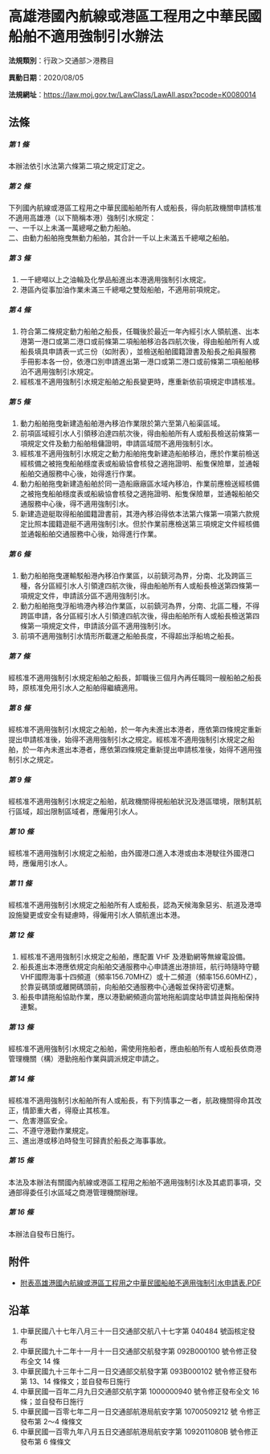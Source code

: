 # 高雄港國內航線或港區工程用之中華民國船舶不適用強制引水辦法




**法規類別**：行政＞交通部＞港務目

**異動日期**：2020/08/05  

**法規網址**：https://law.moj.gov.tw/LawClass/LawAll.aspx?pcode=K0080014



## 法條
##### 第 1 條
本辦法依引水法第六條第二項之規定訂定之。

##### 第 2 條
下列國內航線或港區工程用之中華民國船舶所有人或船長，得向航政機關申請核准不適用高雄港（以下簡稱本港）強制引水規定：  
一、一千以上未滿一萬總噸之動力船舶。  
二、由動力船舶拖曳無動力船舶，其合計一千以上未滿五千總噸之船舶。

##### 第 3 條
1. 一千總噸以上之油輪及化學品船進出本港適用強制引水規定。
1. 港區內從事加油作業未滿三千總噸之雙殼船舶，不適用前項規定。

##### 第 4 條
1. 符合第二條規定動力船舶之船長，任職後於最近一年內經引水人領航進、出本港第一港口或第二港口或前條第二項船舶移泊各四航次後，得由船舶所有人或船長填具申請表一式三份（如附表），並檢送船舶國籍證書及船長之船員服務手冊影本各一份，依港口別申請進出第一港口或第二港口或前條第二項船舶移泊不適用強制引水規定。
1. 經核准不適用強制引水規定船舶之船長變更時，應重新依前項規定申請核准。

##### 第 5 條
1. 動力船舶拖曳新建造船舶港內移泊作業限於第六至第八船渠區域。
1. 前項區域經引水人引領移泊達四航次後，得由船舶所有人或船長檢送前條第一項規定文件及動力船舶租傭證明，申請區域間不適用強制引水。
1. 經核准不適用強制引水規定之動力船舶拖曳新建造船舶移泊，應於作業前檢送經核備之被拖曳船舶穩度表或船級協會核發之適拖證明、船隻保險單，並通報船舶交通服務中心後，始得進行作業。
1. 動力船舶拖曳新建造船舶於同一造船廠廠區水域內移泊，作業前應檢送經核備之被拖曳船舶穩度表或船級協會核發之適拖證明、船隻保險單，並通報船舶交通服務中心後，得不適用強制引水。
1. 新建造遊艇取得船舶國籍證書前，其港內移泊得依本法第六條第一項第六款規定比照本國籍遊艇不適用強制引水。但於作業前應檢送第三項規定文件經核備並通報船舶交通服務中心後，始得進行作業。

##### 第 6 條
1. 動力船舶拖曳運輸駁船港內移泊作業區，以前鎮河為界，分南、北及跨區三種，各分區經引水人引領達四航次後，得由船舶所有人或船長檢送第四條第一項規定文件，申請該分區不適用強制引水。
1. 動力船舶拖曳浮船塢港內移泊作業區，以前鎮河為界，分南、北區二種，不得跨區申請，各分區經引水人引領達四航次後，得由船舶所有人或船長檢送第四條第一項規定文件，申請該分區不適用強制引水。
1. 前項不適用強制引水情形所載運之船舶長度，不得超出浮船塢之船長。

##### 第 7 條
經核准不適用強制引水規定船舶之船長，卸職後三個月內再任職同一艘船舶之船長時，原核准免用引水人之船舶得繼續適用。

##### 第 8 條
經核准不適用強制引水規定之船舶，於一年內未進出本港者，應依第四條規定重新提出申請核准後，始得不適用強制引水之規定。經核准不適用強制引水規定之船舶，於一年內未進出本港者，應依第四條規定重新提出申請核准後，始得不適用強制引水之規定。

##### 第 9 條
經核准不適用強制引水規定之船舶，航政機關得視船舶狀況及港區環境，限制其航行區域，超出限制區域者，應僱用引水人。

##### 第 10 條
經核准不適用強制引水規定之船舶，由外國港口進入本港或由本港駛往外國港口時，應僱用引水人。

##### 第 11 條
經核准不適用強制引水規定之船舶所有人或船長，認為天候海象惡劣、航道及港埠設施變更或安全有疑慮時，得僱用引水人領航進出本港。

##### 第 12 條
1. 經核准不適用強制引水規定之船舶，應配置 VHF  及港勤網等無線電設備。
1. 船長進出本港應依規定向船舶交通服務中心申請進出港排班，航行時隨時守聽VHF國際海事十四頻道（頻率156.70MHZ）或十二頻道（頻率156.60MHZ），於靠妥碼頭或離開碼頭前，向船舶交通服務中心通報並保持密切連繫。
1. 船長申請拖船協助作業，應以港勤網頻道向當地拖船調度站申請並與拖船保持連繫。

##### 第 13 條
經核准不適用強制引水規定之船舶，需使用拖船者，應由船舶所有人或船長依商港管理機關（構）港勤拖船作業與調派規定申請之。

##### 第 14 條
經核准不適用強制引水船舶所有人或船長，有下列情事之一者，航政機關得命其改正，情節重大者，得廢止其核准。  
一、危害港區安全。  
二、不遵守港勤作業規定。  
三、進出港或移泊時發生可歸責於船長之海事事故。

##### 第 15 條
本法及本辦法有關國內航線或港區工程用之船舶不適用強制引水及其處罰事項，交通部得委任引水區域之商港管理機關辦理。

##### 第 16 條
本辦法自發布日施行。
## 附件
* [附表高雄港國內航線或港區工程用之中華民國船舶不適用強制引水申請表.PDF](https://law.moj.gov.tw/LawClass/LawGetFile.ashx?FileId=0000211777)
## 沿革
1. 中華民國八十七年八月三十一日交通部交航八十七字第 040484 號函核定發布
1. 中華民國九十二年十一月十一日交通部交航發字第 092B000100 號令修正發布全文 14 條
1. 中華民國九十三年十二月一日交通部交航發字第 093B000102 號令修正發布第 13、14 條條文；並自發布日施行
1. 中華民國一百年二月九日交通部交航字第 1000000940 號令修正發布全文 16 條；並自發布日施行
1. 中華民國一百零七年二月一日交通部航港局航安字第 10700509212  號 令修正發布第 2～4 條條文
1. 中華民國一百零九年八月五日交通部航港局航安字第 1092011080B  號令修正發布第 6  條條文
